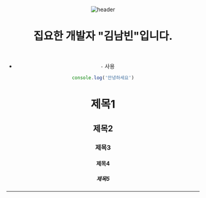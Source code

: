 <div align="center">

![header](https://capsule-render.vercel.app/api?type=waving&color=e6e6fa&text=%20kimnambin's%20GitHub%20👋&animation=twinkling&fontSize=35&fontAlignY=40&fontAlign=70&height=250)

# 집요한 개발자 "김남빈"입니다.
<br>

- `-` 사용

```javascript
console.log('안녕하세요')
```

# 제목1
## 제목2
### 제목3
#### 제목4
##### 제목5

---

